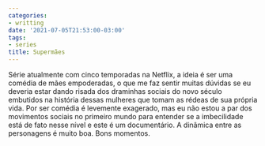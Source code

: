 ```yaml
---
categories:
- writting
date: '2021-07-05T21:53:00-03:00'
tags:
- series
title: Supermães
---
```


Série atualmente com cinco temporadas na Netflix, a ideia é ser uma comédia de mães empoderadas, o que me faz sentir muitas dúvidas se eu deveria estar dando risada dos draminhas sociais do novo século embutidos na história dessas mulheres que tomam as rédeas de sua própria vida. Por ser comédia é levemente exagerado, mas eu não estou a par dos movimentos sociais no primeiro mundo para entender se a imbecilidade está de fato nesse nível e este é um documentário. A dinâmica entre as personagens é muito boa. Bons momentos.